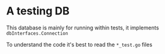 # A testing DB

This database is mainly for running within tests, it implements `dbInterfaces.Connection`

To understand the code it's best to read the `*_test.go` files
